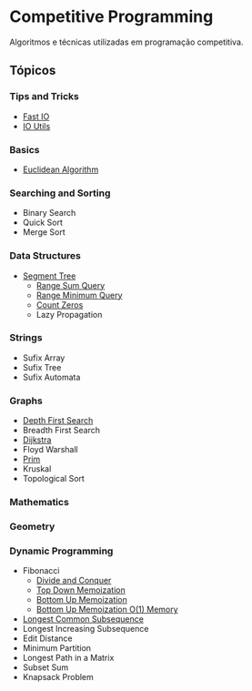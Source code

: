 # Competitive Programming
Algoritmos e técnicas utilizadas em programação competitiva.

## Tópicos

### Tips and Tricks
* [Fast IO](Tips-and-Tricks/Fast-IO/readme.md)
* [IO Utils](Tips-and-Tricks/IO-Utils/readme.md)

### Basics
* [Euclidean Algorithm](Basics/Euclidean-Algorithm/gcd.cpp)

### Searching and Sorting
* Binary Search
* Quick Sort
* Merge Sort

### Data Structures
* [Segment Tree](Data-Structures/Segment-Tree/)
  * [Range Sum Query](Data-Structures/Segment-Tree/rsq.cpp)
  * [Range Minimum Query](Data-Structures/Segment-Tree/rmq.cpp)
  * [Count Zeros](Data-Structures/Segment-Tree/count-zeros.cpp)
  * Lazy Propagation

### Strings
* Sufix Array
* Sufix Tree
* Sufix Automata

### Graphs
* [Depth First Search](Graphs/Depth-First-Search/dfs.cpp)
* Breadth First Search
* [Dijkstra](Graphs/Dijkstra/dijkstra.cpp)
* Floyd Warshall
* [Prim](Graphs/Prim/prim.cpp)
* Kruskal
* Topological Sort

### Mathematics

### Geometry

### Dynamic Programming
* Fibonacci
  * [Divide and Conquer](Dynamic-Programming/Fibonacci/fib_div_conq.cpp)
  * [Top Down Memoization](Dynamic-Programming/Fibonacci/fib_top_down.cpp)
  * [Bottom Up Memoization](Dynamic-Programming/Fibonacci/fib_bottom_up.cpp)
  * [Bottom Up Memoization O(1) Memory](Dynamic-Programming/Fibonacci/fib_bottom_up_lowmem.cpp)
* [Longest Common Subsequence](Dynamic-Programming/Longest-Common-Subsequence/lcs.cpp)
* Longest Increasing Subsequence
* Edit Distance
* Minimum Partition
* Longest Path in a Matrix
* Subset Sum
* Knapsack Problem